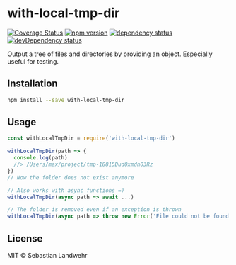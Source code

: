 <!--@h1([pkg.name])-->
# with-local-tmp-dir
<!--/@-->

<!--@shields('coveralls', 'npm', 'deps', 'devDeps')-->
[![Coverage Status](https://img.shields.io/coveralls/dword-design/with-local-tmp-dir/master.svg)](https://coveralls.io/r/dword-design/with-local-tmp-dir?branch=master) [![npm version](https://img.shields.io/npm/v/with-local-tmp-dir.svg)](https://www.npmjs.com/package/with-local-tmp-dir) [![dependency status](https://img.shields.io/david/dword-design/with-local-tmp-dir/master.svg)](https://david-dm.org/dword-design/with-local-tmp-dir/master) [![devDependency status](https://img.shields.io/david/dev/dword-design/with-local-tmp-dir/master.svg)](https://david-dm.org/dword-design/with-local-tmp-dir/master#info=devDependencies)
<!--/@-->

<!--@pkg.description-->
Output a tree of files and directories by providing an object. Especially useful for testing.
<!--/@-->

<!--@installation()-->
## Installation

```sh
npm install --save with-local-tmp-dir
```
<!--/@-->

## Usage

```js
const withLocalTmpDir = require('with-local-tmp-dir')

withLocalTmpDir(path => {
  console.log(path)
  //> /Users/max/project/tmp-18815DudQxmdn03Rz
})
// Now the folder does not exist anymore

// Also works with async functions =)
withLocalTmpDir(async path => await ...)

// The folder is removed even if an exception is thrown
withLocalTmpDir(async path => throw new Error('File could not be found'))
```

<!--@license()-->
## License

MIT © Sebastian Landwehr
<!--/@-->
